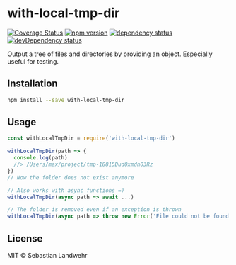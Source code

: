 <!--@h1([pkg.name])-->
# with-local-tmp-dir
<!--/@-->

<!--@shields('coveralls', 'npm', 'deps', 'devDeps')-->
[![Coverage Status](https://img.shields.io/coveralls/dword-design/with-local-tmp-dir/master.svg)](https://coveralls.io/r/dword-design/with-local-tmp-dir?branch=master) [![npm version](https://img.shields.io/npm/v/with-local-tmp-dir.svg)](https://www.npmjs.com/package/with-local-tmp-dir) [![dependency status](https://img.shields.io/david/dword-design/with-local-tmp-dir/master.svg)](https://david-dm.org/dword-design/with-local-tmp-dir/master) [![devDependency status](https://img.shields.io/david/dev/dword-design/with-local-tmp-dir/master.svg)](https://david-dm.org/dword-design/with-local-tmp-dir/master#info=devDependencies)
<!--/@-->

<!--@pkg.description-->
Output a tree of files and directories by providing an object. Especially useful for testing.
<!--/@-->

<!--@installation()-->
## Installation

```sh
npm install --save with-local-tmp-dir
```
<!--/@-->

## Usage

```js
const withLocalTmpDir = require('with-local-tmp-dir')

withLocalTmpDir(path => {
  console.log(path)
  //> /Users/max/project/tmp-18815DudQxmdn03Rz
})
// Now the folder does not exist anymore

// Also works with async functions =)
withLocalTmpDir(async path => await ...)

// The folder is removed even if an exception is thrown
withLocalTmpDir(async path => throw new Error('File could not be found'))
```

<!--@license()-->
## License

MIT © Sebastian Landwehr
<!--/@-->
